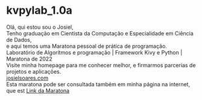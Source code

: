 # kvpylab_1.0a
Olá, qui estou sou o Josiel, <br>
Tenho graduação em Cientista da Computação e Especialidade em Ciência de Dados, <br>
e aqui temos uma Maratona pessoal de prática de programação.<br>
Laboratório de Algorítmos e programação | Framework Kivy e Python | Maratona de 2022<br>
Visite minha homepage para me conhecer melhor, e firmarmos parcerias de projetos e aplicações.<br>
<a href="www.josielsoares.com">josielsoares.com</a><br>
Esta maratona pode ser consultada também em minha página na internet, que est
<a href="http://josielsoares.com/artigos/kivy/jornada-de-algoritmos-kivy-framework.php">Link da Maratona</a>
